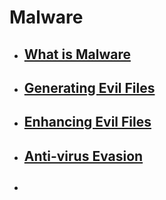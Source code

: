 # Malware

* ##  [ What is Malware]( )
* ##  [ Generating Evil Files](https://github.com/sarathlalup/Cyber-security/blob/master/Malware%20Attacks/Generating%20Evil%20Files/README.md )
* ##  [ Enhancing Evil Files](https://github.com/sarathlalup/Cyber-security/blob/master/Malware%20Attacks/Enhancing%20Evil%20File/README.md )
* ##  [ Anti-virus Evasion](https://github.com/sarathlalup/Cyber-security/tree/master/Anti-virus%20Evasion )
* ##  [ ]( )
